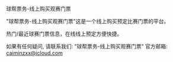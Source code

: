 

球帮票务-线上购买观赛门票

"球帮票务-线上购买观赛门票"这是一个线上购买预定比赛门票的平台。

热门/最近球赛门票信息，在线线上预定方便快捷。

如果有任何疑问, 请联系我们: "球帮票务-线上购买观赛门票" 官方邮箱: caiminzxx@icloud.com
